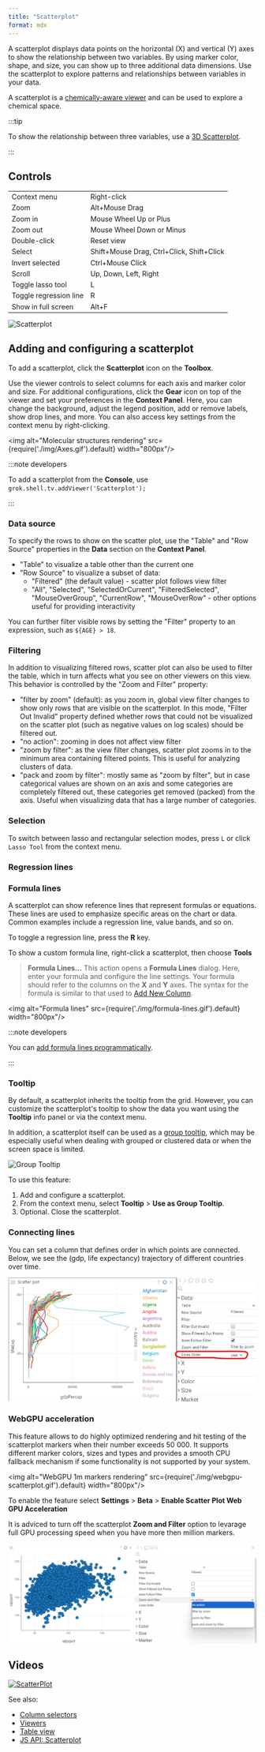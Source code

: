 ```yaml
---
title: "Scatterplot"
format: mdx
---
```


A scatterplot displays data points on the horizontal (X) and vertical (Y) axes
to show the relationship between two variables. By using marker color, shape,
and size, you can show up to three additional data dimensions. Use the
scatterplot to explore patterns and relationships between variables in your
data.

A scatterplot is a [chemically-aware viewer](../../datagrok/solutions/domains/chem/chemically-aware-viewers#scatter-plot)
 and can be used to explore a chemical space.

:::tip

To show the relationship between three variables, use a [3D Scatterplot](3d-scatter-plot.md).

::: 

## Controls

|                        |                                           |
|------------------------|-------------------------------------------|
| Context menu           | Right-click                               |
| Zoom                   | Alt+Mouse Drag                            |
| Zoom in                | Mouse Wheel Up or Plus                    |
| Zoom out               | Mouse Wheel Down or Minus                 |
| Double-click           | Reset view                                |
| Select                 | Shift+Mouse Drag, Ctrl+Click, Shift+Click |
| Invert selected        | Ctrl+Mouse Click                          |
| Scroll                 | Up, Down, Left, Right                     |
| Toggle lasso tool      | L                                         |
| Toggle regression line | R                                         |
| Show in full screen    | Alt+F                                     |

![Scatterplot](../../uploads/gifs/scatter-plot.gif)

## Adding and configuring a scatterplot

To add a scatterplot, click the **Scatterplot** icon on the **Toolbox**.

Use the viewer controls to select columns for each axis and marker color and
size. For additional configurations, click the **Gear** icon on top of the
viewer and set your preferences in the **Context Panel**. Here, you can change
the background, adjust the legend position, add or remove labels, show drop
lines, and more. You can also access key settings from the context menu by
right-clicking.

<img alt="Molecular structures rendering" src={require('./img/Axes.gif').default}
width="800px"/>

:::note developers

To add a scatterplot from the **Console**, use
`grok.shell.tv.addViewer('Scatterplot');`

:::


### Data source

To specify the rows to show on the scatter plot, use the "Table" and "Row Source" properties in the **Data** 
section on the **Context Panel**. 
* "Table" to visualize a table other than the current one
* "Row Source" to visualize a subset of data: 
  * "Filtered" (the default value) - scatter plot follows view filter
  * "All", "Selected", "SelectedOrCurrent", "FilteredSelected", "MouseOverGroup", "CurrentRow", "MouseOverRow" - 
    other options useful for providing interactivity

You can further filter visible rows by setting the "Filter" property to an 
expression, such as `${AGE} > 18`.

### Filtering

In addition to visualizing filtered rows, scatter plot can also be used to filter the table, which
in turn affects what you see on other viewers on this view. This behavior is controlled by the
"Zoom and Filter" property:

* "filter by zoom" (default): as you zoom in, global view filter changes to show only rows that are 
  visible on the scatterplot. In this mode, "Filter Out Invalid" property defined whether rows that
  could not be visualized on the scatter plot (such as negative values on log scales) should be
  filtered out. 
* "no action": zooming in does not affect view filter
* "zoom by filter": as the view filter changes, scatter plot zooms in to the minimum area containing
  filtered points. This is useful for analyzing clusters of data.
* "pack and zoom by filter": mostly same as "zoom by filter", but in case categorical values 
  are shown on an axis and some categories are completely filtered out, these categories get removed
  (packed) from the axis. Useful when visualizing data that has a large number of categories.

### Selection

To switch between lasso and rectangular selection modes, press `L` or click `Lasso Tool` 
from the context menu. 

### Regression lines


### Formula lines

A scatterplot can show reference lines that represent formulas or equations.
These lines are used to emphasize specific areas on the chart or data. Common
examples include a regression line, value bands, and so on.

To toggle a regression line, press the **R** key.

To show a custom formula line, right-click a scatterplot, then choose **Tools**
> **Formula Lines...** This action opens a **Formula Lines** dialog. Here, enter
your formula and configure the line settings. Your formula should refer to the
columns on the **X** and **Y** axes. The syntax for the formula is similar to
that used to [Add New Column](../../transform/add-new-column.md).

<img alt="Formula lines" src={require('./img/formula-lines.gif').default}
width="800px"/>

:::note developers

You can [add formula lines programmatically](https://datagrok.ai/help/develop/how-to/show-formula-lines).

:::

### Tooltip

By default, a scatterplot inherits the tooltip from the grid. However, you can
customize the scatterplot's tooltip to show the data you want using the
**Tooltip** info panel or via the context menu.

In addition, a scatterplot itself can be used as a 
[group tooltip](../../datagrok/navigation/views/table-view.md#group-tooltips), which may be especially useful when 
dealing with grouped or clustered data or when the screen space is limited.

![Group Tooltip](../../uploads/viewers/viewer-group-tooltip.png "Group Tooltip")

To use this feature: 

1. Add and configure a scatterplot.
1. From the context menu, select **Tooltip** > **Use as Group Tooltip**.
1. Optional. Close the scatterplot.

### Connecting lines

You can set a column that defines order in which points are connected. 
Below, we see the (gdp, life expectancy) trajectory of different countries over time.

![](img/scatter-plot-lines.png)

### WebGPU acceleration

This feature allows to do highly optimized rendering and hit testing of the scatterplot markers when their number exceeds 50 000. It supports different marker colors, sizes and types and provides a smooth CPU fallback mechanism if some functionality is not supported by your system.

<img alt="WebGPU 1m markers rendering" src={require('./img/webgpu-scatterplot.gif').default}
width="800px"/>
 
To enable the feature select **Settings** > **Beta** > **Enable Scatter Plot Web GPU Acceleration**

It is adviced to turn off the scatterplot **Zoom and Filter** option to levarage full GPU processing speed when you have more then million markers.

![](img/scatter-plot-zoom-and-fliter.png)

## Videos

[![ScatterPlot](../../uploads/youtube/visualizations2.png "Open on
Youtube")](https://www.youtube.com/watch?v=7MBXWzdC0-I&t=214s)

See also:

* [Column selectors](column-selectors.md)
* [Viewers](viewers.md)
* [Table view](../../datagrok/navigation/views/table-view.md)
* [JS API:
  Scatterplot](https://public.datagrok.ai/js/samples/ui/viewers/types/scatter-plot)
